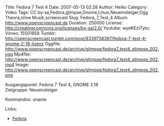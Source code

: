 Title: Fedora 7 Test 4
Date: 2007-05-13 02:28
Author: Heiko
Category: Video
Tags: CC by-sa,Fedora,glimpse,Gnome,Linux,Neueinsteiger,Ogg Theora,ohne Musik,screencast
Slug: Fedora_7_Test_4
Album: http://www.openscreencast.de
Duration: 250000
License: http://creativecommons.org/licenses/by-sa/2.0/
Youtube: wyeKEzI7ybc
Vimeo: 15501858
Tumblr: http://openscreencast.tumblr.com/post/8339738397/fedora-7-test-4-gnome-2-18-lizenz
Oggfile: http://www.openscreencast.de/archive/glimpse/fedora7_test4_glimpse_002.ogg
Mp4file: http://www.openscreencast.de/archive/glimpse/fedora7_test4_glimpse_002.mp4
Image: http://www.openscreencast.de/archive/glimpse/fedora7_test4_glimpse_002.png

Ausgangspunkt: Fedora 7 Test 4, GNOME 2.18  
Zielgruppe: Neueinsteiger  

Kommandos: uname

Links:

  * [Fedora](http://de.wikipedia.org/wiki/Fedora_Core)

